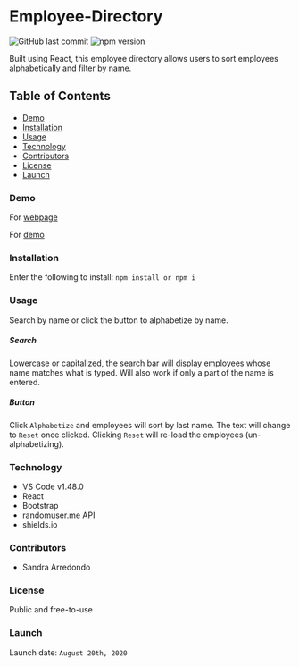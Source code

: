# Employee-Directory

![GitHub last commit](https://img.shields.io/github/last-commit/salpharre/Employee-Directory) ![npm version](https://badge.fury.io/js/inquirer.svg)

Built using React, this employee directory allows users to sort employees alphabetically and filter by name.

## Table of Contents

* [Demo](#demo)
* [Installation](#installation)
* [Usage](#usage)
* [Technology](#technology)
* [Contributors](#contributors)
* [License](#license)
* [Launch](#launch)

### Demo

For [webpage](https://employee-directory3247.herokuapp.com/)

For [demo](https://youtu.be/WXVXlCT4oUM)

### Installation

Enter the following to install:
`npm install or npm i`

### Usage

Search by name or click the button to alphabetize by name.

##### Search

Lowercase or capitalized, the search bar will display employees whose name matches what is typed. Will also work if only a part of the name is entered.

##### Button

Click `Alphabetize` and employees will sort by last name. The text will change to `Reset` once clicked. Clicking `Reset` will re-load the employees (un-alphabetizing).

### Technology

* VS Code v1.48.0
* React
* Bootstrap
* randomuser.me API
* shields.io

### Contributors

* Sandra Arredondo

### License

Public and free-to-use

### Launch

Launch date: `August 20th, 2020`

